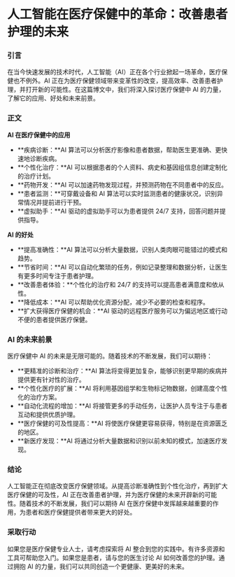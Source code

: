 # 人工智能在医疗保健中的革命：改善患者护理的未来

### 引言

在当今快速发展的技术时代，人工智能（AI）正在各个行业掀起一场革命，医疗保健也不例外。AI 正在为医疗保健领域带来变革性的改变，提高效率、改善患者护理，并打开新的可能性。在这篇博文中，我们将深入探讨医疗保健中 AI 的力量，了解它的应用、好处和未来前景。

### 正文

**AI 在医疗保健中的应用**

* **疾病诊断：**AI 算法可以分析医疗影像和患者数据，帮助医生更准确、更快速地诊断疾病。
* **个性化治疗：**AI 可以根据患者的个人资料、病史和基因组信息创建定制化的治疗计划。
* **药物开发：**AI 可以加速药物发现过程，并预测药物在不同患者中的反应。
* **患者监测：**可穿戴设备和 AI 算法可以实时监测患者的健康状况，识别异常情况并提前进行干预。
* **虚拟助手：**AI 驱动的虚拟助手可以为患者提供 24/7 支持，回答问题并提供指导。

**AI 的好处**

* **提高准确性：**AI 算法可以分析大量数据，识别人类肉眼可能错过的模式和趋势。
* **节省时间：**AI 可以自动化繁琐的任务，例如记录整理和数据分析，让医生有更多时间专注于患者护理。
* **改善患者体验：**个性化的治疗和 24/7 的支持可以提高患者满意度和依从性。
* **降低成本：**AI 可以帮助优化资源分配，减少不必要的检查和程序。
* **扩大获得医疗保健的机会：**AI 驱动的远程医疗服务可以为偏远地区或行动不便的患者提供医疗保健。

### AI 的未来前景

医疗保健中 AI 的未来是无限可能的。随着技术的不断发展，我们可以期待：

* **更精准的诊断和治疗：**AI 算法将变得更加复杂，能够识别更早期的疾病并提供更有针对性的治疗。
* **个性化医疗的扩展：**AI 将利用基因组学和生物标记物数据，创建高度个性化的治疗方案。
* **自动化流程的增加：**AI 将接管更多的手动任务，让医护人员专注于与患者互动和提供优质护理。
* **医疗保健的可及性提高：**AI 将使医疗保健更容易获得，特别是在资源匮乏的地区。
* **新医疗发现：**AI 将通过分析大量数据和识别以前未知的模式，加速医疗发现。

### 结论

人工智能正在彻底改变医疗保健领域。从提高诊断准确性到个性化治疗，再到扩大医疗保健的可及性，AI 正在改善患者护理，并为医疗保健的未来开辟新的可能性。随着技术的不断发展，我们可以期待 AI 在医疗保健中发挥越来越重要的作用，为患者和医疗保健提供者带来更大的好处。

### 采取行动

如果您是医疗保健专业人士，请考虑探索将 AI 整合到您的实践中。有许多资源和工具可帮助您入门。如果您是患者，请与您的医生讨论 AI 如何改善您的护理。通过拥抱 AI 的力量，我们可以共同创造一个更健康、更美好的未来。
